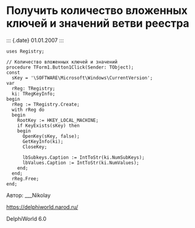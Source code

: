 Получить количество вложенных ключей и значений ветви реестра
=============================================================

::: {.date}
01.01.2007
:::

    uses Registry;
     
    // Количество вложенных ключей и значений
    procedure TForm1.Button1Click(Sender: TObject);
    const
      sKey = '\SOFTWARE\Microsoft\Windows\CurrentVersion';
    var
      rReg: TRegistry;
      ki: TRegKeyInfo;
    begin
      rReg := TRegistry.Create;
      with rReg do
      begin
        RootKey := HKEY_LOCAL_MACHINE;
        if KeyExists(sKey) then
        begin
          OpenKey(sKey, false);
          GetKeyInfo(ki);
          CloseKey;
     
          lbSubkeys.Caption := IntToStr(ki.NumSubKeys);
          lbValues.Caption := IntToStr(ki.NumValues);
        end;
      end;
      rReg.Free;
    end;

Автор: \_\_\_Nikolay

<https://delphiworld.narod.ru/>

DelphiWorld 6.0
